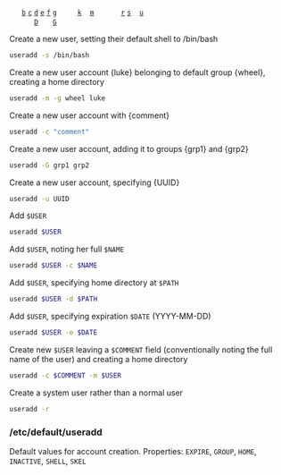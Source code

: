 [useradd -&#98;]:               #useradd                       '```&#10;$ useradd -b&#10;$ useradd --base-dir&#10;```&#10;Default base directory for the system if `$HOME_DIR` is not specified (sets `$HOME` variable in /etc/default/useradd)'
[useradd -&#99;]:               #useradd                       '```&#10;$ useradd -c $COMMENT&#10;$ useradd --comment $COMMENT&#10;```&#10;Set comment or GECOS field for user&#10;Rothwell, William. _CompTIA Linux+ Portable Command Guide_.: 94'
[useradd -&#100;]:              #useradd                       '```&#10;$ useradd -d $HOMEDIR&#10;$ useradd --home-dir $HOMEDIR&#10;```&#10;Specify home directory for user&#10;Rothwell, William. _CompTIA Linux+ Portable Command Guide_.: 94'
[useradd -&#68;]:               #useradd                       '```&#10;$ useradd -D&#10;$ useradd --defaults&#10;```&#10;List (and optionally change) system default values&#10;Haeder, Adam. _LPI Linux Certification in a Nutshell_. 2010.: 323'
[useradd -&#101;]:              #useradd                       '```&#10;$ useradd -e&#10;$ useradd --expire-date&#10;```&#10;Set account expiration date&#10;Rothwell, William. _CompTIA Linux+ Portable Command Guide_.: 94'
[useradd -&#102;]:              #useradd                       '```&#10;$ useradd -f&#10;```&#10;Set account inactive value&#10;Rothwell, William. _CompTIA Linux+ Portable Command Guide_.: 94'
[useradd -&#103;]:              #useradd                       '```&#10;$ useradd -g&#10;```&#10;Specify primary group&#10;Rothwell, William. _CompTIA Linux+ Portable Command Guide_.: 94'
[useradd -&#71;]:               #useradd                       '```&#10;$ useradd -G&#10;```&#10;Specify secondary groups&#10;Rothwell, William. _CompTIA Linux+ Portable Command Guide_.: 94'
[useradd -&#107;]:              #useradd                       '```&#10;$ useradd -k&#10;$ useradd --skel&#10;```&#10;Specify skel directory&#10;Rothwell, William. _CompTIA Linux+ Portable Command Guide_.: 94'
[useradd -&#109;]:              #useradd                       '```&#10;$ useradd -m&#10;$ useradd --create-home&#10;```&#10;Create and populate the home directory&#10;Haeder, Adam. _LPI Linux Certification in a Nutshell_. 2010.: 323'
[useradd -&#114;]:              #useradd                       '```&#10;$ useradd -r&#10;$ useradd --system&#10;```&#10;Create a system account'
[useradd -&#115;]:              #useradd                       '```&#10;$ useradd -s $SHELL&#10;$ useradd --shell $SHELL&#10;```&#10;Specify login shell&#10;Rothwell, William. _CompTIA Linux+ Portable Command Guide_.: 94'
[useradd -&#117;]:              #useradd                       '```&#10;$ useradd -u&#10;$ useradd --uid&#10;```&#10;Specify UID&#10;Rothwell, William. _CompTIA Linux+ Portable Command Guide_.: 94'

<code>&nbsp;</code>   <code>&nbsp;</code> [`b`][useradd -&#98;] [`c`][useradd -&#99;] [`d`][useradd -&#100;] [`e`][useradd -&#101;] [`f`][useradd -&#102;] [`g`][useradd -&#103;] <code>&nbsp;</code> <code>&nbsp;</code> <code>&nbsp;</code> [`k`][useradd -&#107;] <code>&nbsp;</code> [`m`][useradd -&#109;] <code>&nbsp;</code> <code>&nbsp;</code> <code>&nbsp;</code> <code>&nbsp;</code> [`r`][useradd -&#114;] [`s`][useradd -&#115;] <code>&nbsp;</code> [`u`][useradd -&#117;] <code>&nbsp;</code> <code>&nbsp;</code> <code>&nbsp;</code> <code>&nbsp;</code> <code>&nbsp;</code>  <br><code>&nbsp;</code>&nbsp;<code>&nbsp;</code> <code>&nbsp;</code> <code>&nbsp;</code> [`D`][useradd -&#68;] <code>&nbsp;</code> <code>&nbsp;</code> [`G`][useradd -&#71;] <code>&nbsp;</code> <code>&nbsp;</code> <code>&nbsp;</code> <code>&nbsp;</code> <code>&nbsp;</code> <code>&nbsp;</code> <code>&nbsp;</code> <code>&nbsp;</code> <code>&nbsp;</code> <code>&nbsp;</code> <code>&nbsp;</code> <code>&nbsp;</code> <code>&nbsp;</code> <code>&nbsp;</code> <code>&nbsp;</code> <code>&nbsp;</code> <code>&nbsp;</code> <code>&nbsp;</code> <code>&nbsp;</code> 

Create a new user, setting their default shell to /bin/bash
```sh
useradd -s /bin/bash
```
Create a new user account {luke} belonging to default group {wheel}, creating a home directory
```sh
useradd -m -g wheel luke
```
Create a new user account with {comment}
```sh
useradd -c "comment"
```
Create a new user account, adding it to groups {grp1} and {grp2}
```sh
useradd -G grp1 grp2
```
Create a new user account, specifying {UUID}
```sh
useradd -u UUID
```
Add `$USER`
```sh
useradd $USER
```
Add `$USER`, noting her full `$NAME`
```sh
useradd $USER -c $NAME
```
Add `$USER`, specifying home directory at `$PATH`
```sh
useradd $USER -d $PATH
```
Add `$USER`, specifying expiration `$DATE` (YYYY-MM-DD)
```sh
useradd $USER -e $DATE
```
Create new `$USER` leaving a `$COMMENT` field (conventionally noting the full name of the user) and creating a home directory
```sh
useradd -c $COMMENT -m $USER
```
Create a system user rather than a normal user
```sh
useradd -r
```

### /etc/default/useradd

Default values for account creation. Properties: `EXPIRE`, `GROUP`, `HOME`, `INACTIVE`, `SHELL`, `SKEL`

